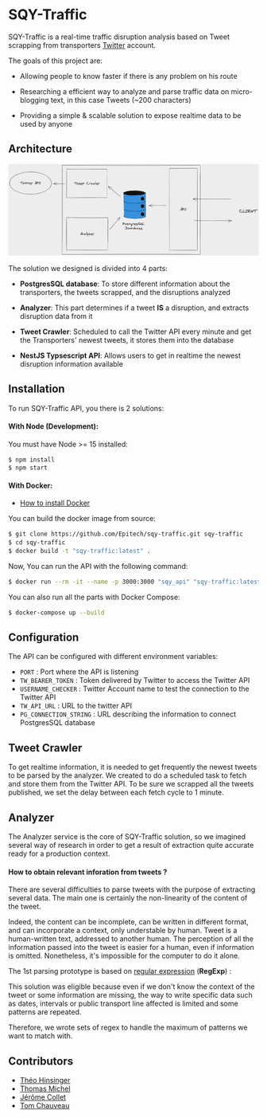 # SQY-Traffic

SQY-Traffic is a real-time traffic disruption analysis based on Tweet scrapping from transporters <a href="https://twitter.com">Twitter</a> account.

The goals of this project are:

- Allowing people to know faster if there is any problem on his route

- Researching a efficient way to analyze and parse traffic data on micro-blogging text, in this case Tweets (~200 characters)

- Providing a simple & scalable solution to expose realtime data to be used by anyone

## Architecture

![Architecture]( ./.github/assets/Architecture.png "Schema")

The solution we designed is divided into 4 parts:

- **PostgresSQL database**: To store different information about the transporters, the tweets scrapped, and the disruptions analyzed

- **Analyzer**: This part determines if a tweet **IS** a disruption, and extracts disruption data from it

- **Tweet Crawler**: Scheduled to call the Twitter API every minute and get the Transporters' newest tweets, it stores them into the database

- **NestJS Typsescript API**: Allows users to get in realtime the newest disruption information available


## Installation

To run SQY-Traffic API, you there is 2 solutions:

#### With Node (Development):

You must have Node >= 15 installed:

```
$ npm install
$ npm start
```


#### With Docker:
- <a href="https://docs.docker.com/engine/install/">How to install Docker</a>

You can build the docker image from source:

```bash
$ git clone https://github.com/Epitech/sqy-traffic.git sqy-traffic
$ cd sqy-traffic
$ docker build -t "sqy-traffic:latest" .
```

Now, You can run the API with the following command:
```bash
$ docker run --rm -it --name -p 3000:3000 "sqy_api" "sqy-traffic:latest"
```

You can also run all the parts with Docker Compose:
```bash
$ docker-compose up --build
```

## Configuration

The API can be configured with different environment variables:

- `PORT` : Port where the API is listening
- `TW_BEARER_TOKEN` : Token delivered by Twitter to access the Twitter API
- `USERNAME_CHECKER` : Twitter Account name to test the connection to the Twitter API
- `TW_API_URL` : URL to the twitter API
- `PG_CONNECTION_STRING` : URL describing the information to connect PostgresSQL database

## Tweet Crawler

To get realtime information, it is needed to get frequently the newest tweets to be parsed by the analyzer. We created to do a scheduled task to fetch and store them from the Twitter API. To be sure we scrapped all the tweets published, we set the delay between each fetch cycle to 1 minute.

## Analyzer

The Analyzer service is the core of SQY-Traffic solution, so we imagined several way of research in order to get a result of extraction quite accurate  ready for a production context.

#### How to obtain relevant inforation from tweets ?

There are several difficulties to parse tweets with the purpose of extracting several data. The main one is certainly the non-linearity of the content of the tweet.

Indeed, the content can be incomplete, can be written in different format, and can incorporate a context, only understable by human. Tweet is a human-written text, addressed to another human. The perception of all the information passed into the tweet is easier for a human, even if information is omitted. Nonetheless, it's impossible for the computer to do it alone.

The 1st parsing prototype is based on <a href="https://en.wikipedia.org/wiki/Regular_expression">regular expression</a> (**RegExp**) :

This solution was eligible because even if we don't know the context of the tweet or some information are missing, the way to write specific data such as dates, intervals or public transport line affected is limited and some patterns are repeated.

Therefore, we wrote sets of regex to handle the maximum of patterns we want to match with.


## Contributors

- <a href="https://github.com/TheoHertz">Théo Hinsinger</a>
- <a href="https://github.com/pr0m3th3usEx">Thomas Michel</a>
- <a href="https://github.com/JeromeCGithub">Jérôme Collet</a>
- <a href="https://github.com/TomChv">Tom Chauveau</a>
